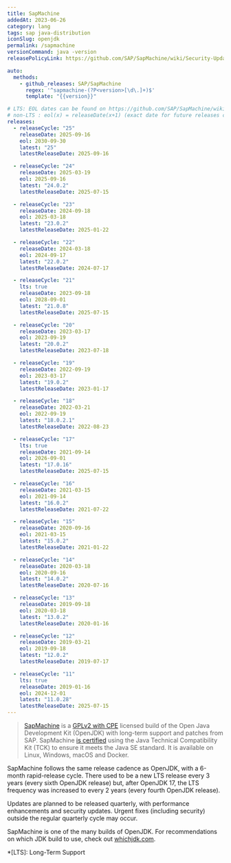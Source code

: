 ```yaml
---
title: SapMachine
addedAt: 2023-06-26
category: lang
tags: sap java-distribution
iconSlug: openjdk
permalink: /sapmachine
versionCommand: java -version
releasePolicyLink: https://github.com/SAP/SapMachine/wiki/Security-Updates,-Maintenance-and-Support

auto:
  methods:
    - github_releases: SAP/SapMachine
      regex: '^sapmachine-(?P<version>[\d\.]+)$'
      template: "{{version}}"

# LTS: EOL dates can be found on https://github.com/SAP/SapMachine/wiki/Maintenance-and-Support
# non-LTS : eol(x) = releaseDate(x+1) (exact date for future releases can be found on https://www.java.com/releases/)
releases:
  - releaseCycle: "25"
    releaseDate: 2025-09-16
    eol: 2030-09-30
    latest: "25"
    latestReleaseDate: 2025-09-16

  - releaseCycle: "24"
    releaseDate: 2025-03-19
    eol: 2025-09-16
    latest: "24.0.2"
    latestReleaseDate: 2025-07-15

  - releaseCycle: "23"
    releaseDate: 2024-09-18
    eol: 2025-03-18
    latest: "23.0.2"
    latestReleaseDate: 2025-01-22

  - releaseCycle: "22"
    releaseDate: 2024-03-18
    eol: 2024-09-17
    latest: "22.0.2"
    latestReleaseDate: 2024-07-17

  - releaseCycle: "21"
    lts: true
    releaseDate: 2023-09-18
    eol: 2028-09-01
    latest: "21.0.8"
    latestReleaseDate: 2025-07-15

  - releaseCycle: "20"
    releaseDate: 2023-03-17
    eol: 2023-09-19
    latest: "20.0.2"
    latestReleaseDate: 2023-07-18

  - releaseCycle: "19"
    releaseDate: 2022-09-19
    eol: 2023-03-17
    latest: "19.0.2"
    latestReleaseDate: 2023-01-17

  - releaseCycle: "18"
    releaseDate: 2022-03-21
    eol: 2022-09-19
    latest: "18.0.2.1"
    latestReleaseDate: 2022-08-23

  - releaseCycle: "17"
    lts: true
    releaseDate: 2021-09-14
    eol: 2026-09-01
    latest: "17.0.16"
    latestReleaseDate: 2025-07-15

  - releaseCycle: "16"
    releaseDate: 2021-03-15
    eol: 2021-09-14
    latest: "16.0.2"
    latestReleaseDate: 2021-07-22

  - releaseCycle: "15"
    releaseDate: 2020-09-16
    eol: 2021-03-15
    latest: "15.0.2"
    latestReleaseDate: 2021-01-22

  - releaseCycle: "14"
    releaseDate: 2020-03-18
    eol: 2020-09-16
    latest: "14.0.2"
    latestReleaseDate: 2020-07-16

  - releaseCycle: "13"
    releaseDate: 2019-09-18
    eol: 2020-03-18
    latest: "13.0.2"
    latestReleaseDate: 2020-01-16

  - releaseCycle: "12"
    releaseDate: 2019-03-21
    eol: 2019-09-18
    latest: "12.0.2"
    latestReleaseDate: 2019-07-17

  - releaseCycle: "11"
    lts: true
    releaseDate: 2019-01-16
    eol: 2024-12-01
    latest: "11.0.28"
    latestReleaseDate: 2025-07-15
---
```


> [SapMachine](https://sap.github.io/SapMachine/) is a [GPLv2 with CPE](https://openjdk.org/legal/gplv2+ce.html)
> licensed build of the Open Java Development Kit (OpenJDK) with long-term support and patches from
> SAP. SapMachine [is certified](https://github.com/SAP/SapMachine/wiki/Certification-and-Java-Compatibility)
> using the Java Technical Compatibility Kit (TCK) to ensure it meets the Java SE standard. It is
> available on Linux, Windows, macOS and Docker.

SapMachine follows the same release cadence as OpenJDK, with a 6-month rapid-release cycle.
There used to be a new LTS release every 3 years (every sixth OpenJDK release) but, after OpenJDK 17,
the LTS frequency was increased to every 2 years (every fourth OpenJDK release).

Updates are planned to be released quarterly, with performance enhancements and security updates.
Urgent fixes (including security) outside the regular quarterly cycle may occur.

SapMachine is one of the many builds of OpenJDK. For recommendations on which JDK build to use,
check out [whichjdk.com](https://whichjdk.com/#sapmachine).

*[LTS]: Long-Term Support
